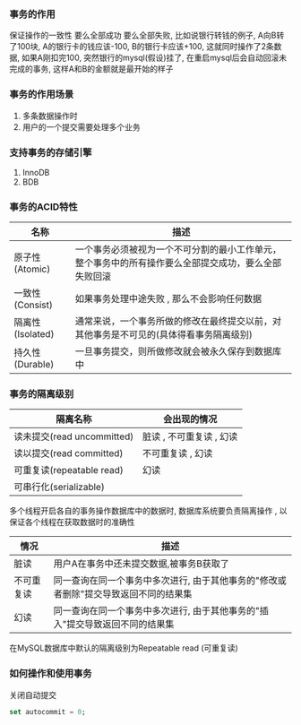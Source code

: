 ### 事务的作用
保证操作的一致性 要么全部成功 要么全部失败, 比如说银行转钱的例子, A向B转了100块, A的银行卡的钱应该-100, B的银行卡应该+100, 这就同时操作了2条数据, 如果A刚扣完100, 突然银行的mysql(假设)挂了, 在重启mysql后会自动回滚未完成的事务, 这样A和B的金额就是最开始的样子

### 事务的作用场景
1. 多条数据操作时
2. 用户的一个提交需要处理多个业务


### 支持事务的存储引擎
1. InnoDB
2. BDB

### 事务的ACID特性
|名称|描述|
|---|---|
|原子性(Atomic)|一个事务必须被视为一个不可分割的最小工作单元，整个事务中的所有操作要么全部提交成功，要么全部失败回滚|
|一致性(Consist)|如果事务处理中途失败 , 那么不会影响任何数据|
|隔离性(Isolated)|通常来说，一个事务所做的修改在最终提交以前，对其他事务是不可见的(具体得看事务隔离级别)|
|持久性(Durable)|一旦事务提交，则所做修改就会被永久保存到数据库中|

### 事务的隔离级别
|隔离名称|会出现的情况|
|---|---|
|读未提交(read uncommitted)|脏读 , 不可重复读 , 幻读|
|读以提交(read committed)|不可重复读 , 幻读|
|可重复读(repeatable read)|幻读|
|可串行化(serializable)||
多个线程开启各自的事务操作数据库中的数据时, 数据库系统要负责隔离操作 , 以保证各个线程在获取数据时的准确性
<br>

|情况|描述|
|---|---|
|脏读|用户A在事务中还未提交数据,被事务B获取了|
|不可重复读|同一查询在同一个事务中多次进行, 由于其他事务的"修改或者删除"提交导致返回不同的结果集|
|幻读|同一查询在同一个事务中多次进行, 由于其他事务的"插入"提交导致返回不同的结果集|

在MySQL数据库中默认的隔离级别为Repeatable read (可重复读)

### 如何操作和使用事务
关闭自动提交
```sql
set autocommit = 0;
```




